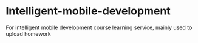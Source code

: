 # Intelligent-mobile-development
For intelligent mobile development course learning service, mainly used to upload homework

